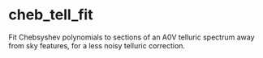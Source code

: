 # cheb_tell_fit
Fit Chebsyshev polynomials to sections of an A0V telluric spectrum away from sky features, for a less noisy telluric correction.
